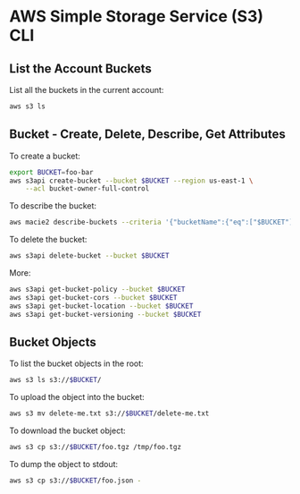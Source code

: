 # AWS Simple Storage Service (S3) CLI

## List the Account Buckets

List all the buckets in the current account:
```sh
aws s3 ls
```

## Bucket - Create, Delete, Describe, Get Attributes

To create a bucket:
```sh
export BUCKET=foo-bar
aws s3api create-bucket --bucket $BUCKET --region us-east-1 \
    --acl bucket-owner-full-control
```

To describe the bucket:
```sh
aws macie2 describe-buckets --criteria '{"bucketName":{"eq":["$BUCKET"]}}'
```

To delete the bucket:
```sh
aws s3api delete-bucket --bucket $BUCKET
```

More:
```sh
aws s3api get-bucket-policy --bucket $BUCKET
aws s3api get-bucket-cors --bucket $BUCKET
aws s3api get-bucket-location --bucket $BUCKET
aws s3api get-bucket-versioning --bucket $BUCKET
```

## Bucket Objects

To list the bucket objects in the root:
```sh
aws s3 ls s3://$BUCKET/
```

To upload the object into the bucket:
```sh
aws s3 mv delete-me.txt s3://$BUCKET/delete-me.txt
```

To download the bucket object:
```sh
aws s3 cp s3://$BUCKET/foo.tgz /tmp/foo.tgz
```

To dump the object to stdout:
```sh
aws s3 cp s3://$BUCKET/foo.json -
```
